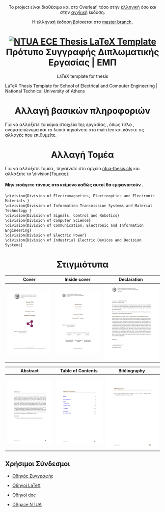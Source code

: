 <p align="center">
  Το project είναι διαθέσιμο και στο Overleaf, τόσο στην <a href="https://www.overleaf.com/read/zkjwscbttyzf">ελληνική</a> όσο και στην <a href="https://www.overleaf.com/read/kdskpyczbzkb">αγγλική</a> έκδοση.
</p>

<p align="center">
  Η ελληνική έκδοση βρίσκεται στο <a href="https://github.com/estamos/NTUA-ECE-Thesis-Template">master branch</a>.
</p>

<h1 align="center">
  <a href="https://github.com/estamos/NTUA-ECE-Thesis-Template/tree/english" title="NTUA ECE Thesis LaTeX Template">
    <img alt="NTUA ECE Thesis LaTeX Template" src="https://www.ece.ntua.gr/themes/ecetheme/assets/img/pyrforos.svg" width="200px" height="200px" />
  </a>
  <br />
  Πρότυπο Συγγραφής Διπλωματικής Εργασίας | ΕΜΠ
</h1>

<p align="center">
  LaTeX template for thesis
</p>

 LaTeX Thesis Template for School of Electrical and Computer Engineering | National Technical University of Athens

<h1 align="center">
  Αλλαγή βασικών πληροφοριών
</h1> 
Για να αλλάξετε τα κύρια στοιχεία της εργασίας , όπως τίτλο , ονοματεπώνυμα και τα λοιπά πηγαίνετε στο main.tex και κάνετε τις αλλαγές που επιθυμείτε.

<h1 align="center">
  Αλλαγή Τομέα
</h1> 

Για να αλλάξετε τομέα , πηγαίνετε στο αρχείο [ntua-thesis.cls](https://github.com/estamos/NTUA-ECE-Thesis-Template/blob/english/ntua-thesis.cls#L665) και αλλάξετε το \division{Τομεας}.

#### Μην εισάγετε τόνους στο κείμενο καθώς αυτοί θα εμφανιστούν .

```
\division{Division of Electromagnetics, Electrooptics and Electronic Materials }
\division{Division of Information Transmission Systems and Material Technology }
\division{Division of Signals, Control and Robotics}
\division{Division of Computer Science}
\division{Division of Communication, Electronic and Information Engineering}
\division{Division of Electric Power}
\division{Division of Industrial Electric Devices and Decision Systems}
```

<h1 align="center">
  Στιγμιότυπα
</h1>

|   Cover               |   Inside cover        |   Declaration         |
|:---------------------:|:---------------------:|:---------------------:|
![](https://raw.githubusercontent.com/estamos/NTUA-ECE-Thesis-Template/english/examples/NTUA_ECE_Thesis_Template_page-0001.jpg)  | ![](https://raw.githubusercontent.com/estamos/NTUA-ECE-Thesis-Template/english/examples/NTUA_ECE_Thesis_Template_page-0003.jpg) | ![](https://raw.githubusercontent.com/estamos/NTUA-ECE-Thesis-Template/english/examples/NTUA_ECE_Thesis_Template_page-0005.jpg)


|   Abstract            |   Table of Contents   | Bibliography          |
|:---------------------:|:---------------------:|:---------------------:|
![](https://raw.githubusercontent.com/estamos/NTUA-ECE-Thesis-Template/english/examples/NTUA_ECE_Thesis_Template_page-0007.jpg)  | ![](https://raw.githubusercontent.com/estamos/NTUA-ECE-Thesis-Template/english/examples/NTUA_ECE_Thesis_Template_page-0015.jpg) | ![](https://raw.githubusercontent.com/estamos/NTUA-ECE-Thesis-Template/english/examples/NTUA_ECE_Thesis_Template_page-0029.jpg)


## Χρήσιμοι Σύνδεσμοι

- [Οδηγός Συγγραφής](https://lib.ece.ntua.gr/files/OdhgosSyggrafhs_v3.pdf)

- [Οδηγοί LaTeX](https://lib.ece.ntua.gr/files/odigoi_tex)

- [Οδηγοί doc](https://lib.ece.ntua.gr/files/odigoi_doc)

- [DSpace NTUA](http://dspace.lib.ntua.gr/)
